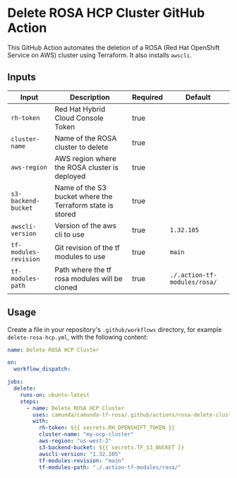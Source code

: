 # Delete ROSA HCP Cluster GitHub Action

This GitHub Action automates the deletion of a ROSA (Red Hat OpenShift Service on AWS) cluster using Terraform. It also installs `awscli`.

## Inputs

| Input                | Description                                              | Required | Default                        |
|----------------------|----------------------------------------------------------|----------|--------------------------------|
| `rh-token`           | Red Hat Hybrid Cloud Console Token                       | true     |                                |
| `cluster-name`       | Name of the ROSA cluster to delete                       | true     |                                |
| `aws-region`         | AWS region where the ROSA cluster is deployed            | true     |                                |
| `s3-backend-bucket`  | Name of the S3 bucket where the Terraform state is stored| true     |                                |
| `awscli-version`     | Version of the aws cli to use                            | true     | `1.32.105`                     |
| `tf-modules-revision`| Git revision of the tf modules to use                    | true     | `main`                         |
| `tf-modules-path`    | Path where the tf rosa modules will be cloned            | true     | `./.action-tf-modules/rosa/`   |

## Usage

Create a file in your repository's `.github/workflows` directory, for example `delete-rosa-hcp.yml`, with the following content:

```yaml
name: Delete ROSA HCP Cluster

on:
  workflow_dispatch:

jobs:
  delete:
    runs-on: ubuntu-latest
    steps:
      - name: Delete ROSA HCP Cluster
        uses: camunda/camunda-tf-rosa/.github/actions/rosa-delete-cluster@main
        with:
          rh-token: ${{ secrets.RH_OPENSHIFT_TOKEN }}
          cluster-name: "my-ocp-cluster"
          aws-region: "us-west-2"
          s3-backend-bucket: ${{ secrets.TF_S3_BUCKET }}
          awscli-version: "1.32.105"
          tf-modules-revision: "main"
          tf-modules-path: "./.action-tf-modules/rosa/"
```
